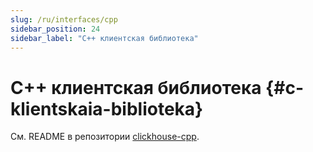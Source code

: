 ```yaml
---
slug: /ru/interfaces/cpp
sidebar_position: 24
sidebar_label: "C++ клиентская библиотека"
---
```


# C++ клиентская библиотека {#c-klientskaia-biblioteka}

См. README в репозитории [clickhouse-cpp](https://github.com/ClickHouse/clickhouse-cpp).
